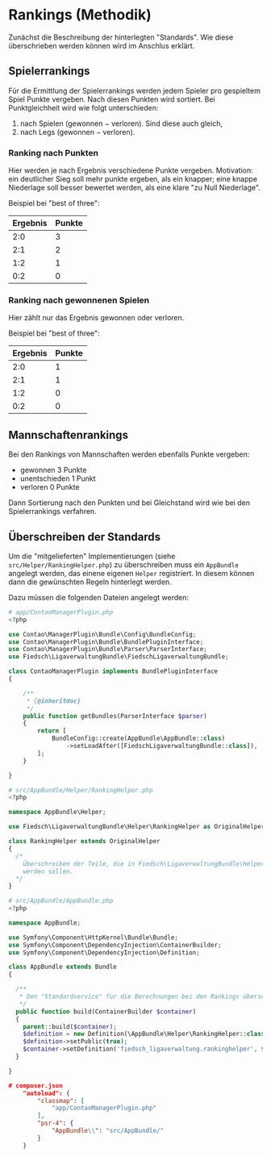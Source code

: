 # Rankings (Methodik)

Zunächst die Beschreibung der hinterlegten "Standards". Wie diese überschrieben werden
können wird im Anschlus erklärt. 

## Spielerrankings

Für die Ermittlung der Spielerrankings werden jedem Spieler pro gespieltem 
Spiel Punkte vergeben. Nach diesen Punkten wird sortiert. Bei Punktgleichheit
wird wie folgt unterschieden:

1. nach Spielen (gewonnen − verloren). Sind diese auch gleich, 
2. nach Legs (gewonnen − verloren).


### Ranking nach Punkten 

Hier werden je nach Ergebnis verschiedene Punkte vergeben. Motivation: 
ein deutlicher Sieg soll mehr punkte ergeben, als ein knapper; eine 
knappe Niederlage soll besser bewertet werden, als eine klare "zu Null Niederlage".

Beispiel bei "best of three":

Ergebnis | Punkte
--- | ---
2:0 | 3
2:1 | 2
1:2 | 1
0:2 | 0

  
### Ranking nach gewonnenen Spielen

Hier zählt nur das Ergebnis gewonnen oder verloren.

Beispiel bei "best of three":

Ergebnis | Punkte
--- | ---
2:0 | 1
2:1 | 1
1:2 | 0
0:2 | 0 


## Mannschaftenrankings
 
Bei den Rankings von Mannschaften werden ebenfalls Punkte vergeben:

* gewonnen 3 Punkte
* unentschieden 1 Punkt
* verloren 0 Punkte

Dann Sortierung nach den Punkten und bei Gleichstand wird wie bei den Spielerrankings
verfahren.


## Überschreiben der Standards

Um die "mitgelieferten" Implementierungen (siehe `src/Helper/RankingHelper.php`) zu überschreiben
muss ein `AppBundle` angelegt werden, das einene eigenen `Helper` registriert. In diesem können
dann die gewünschten Regeln hinterlegt werden.

Dazu müssen die folgenden Dateien angelegt werden:

```php
# app/ContaoManagerPlugin.php
<?php

use Contao\ManagerPlugin\Bundle\Config\BundleConfig;
use Contao\ManagerPlugin\Bundle\BundlePluginInterface;
use Contao\ManagerPlugin\Bundle\Parser\ParserInterface;
use Fiedsch\LigaverwaltungBundle\FiedschLigaverwaltungBundle;

class ContaoManagerPlugin implements BundlePluginInterface
{

    /**
     * {@inheritdoc}
     */
    public function getBundles(ParserInterface $parser)
    {
        return [
            BundleConfig::create(AppBundle\AppBundle::class)
                ->setLoadAfter([FiedschLigaverwaltungBundle::class]),
        ];
    }

}
``` 

```php
# src/AppBundle/Helper/RankingHelper.php
<?php

namespace AppBundle\Helper;

use Fiedsch\LigaverwaltungBundle\Helper\RankingHelper as OriginalHelper;

class RankingHelper extends OriginalHelper
{
  /* 
    Überschreiben der Teile, die in Fiedsch\LigaverwaltungBundle\Helper\RankingHelper geändert
    werden sollen.
  */
}
```



```php
# src/AppBundle/AppBundle.php
<?php

namespace AppBundle;

use Symfony\Component\HttpKernel\Bundle\Bundle;
use Symfony\Component\DependencyInjection\ContainerBuilder;
use Symfony\Component\DependencyInjection\Definition;

class AppBundle extends Bundle
{

  /**
   * Den "Standardservice" für die Berechnungen bei den Rankings überschreiben
   */
  public function build(ContainerBuilder $container)
  {
    parent::build($container);
    $definition = new Definition(\AppBundle\Helper\RankingHelper::class);
    $definition->setPublic(true);
    $container->setDefinition('fiedsch_ligaverwaltung.rankinghelper', $definition);
  }

}
```

```json
# composer.json
    "autoload": {
        "classmap": [
	        "app/ContaoManagerPlugin.php"
	    ],
	    "psr-4": {
	        "AppBundle\\": "src/AppBundle/"
	    }
    } 
```
